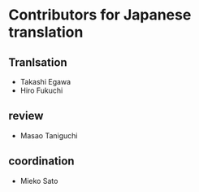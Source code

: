  # Contributors for Japanese translation #

 ## Tranlsation ##
 * Takashi Egawa
 * Hiro Fukuchi
 
 ## review ##
 * Masao Taniguchi

 ## coordination ## 
 * Mieko Sato
 
